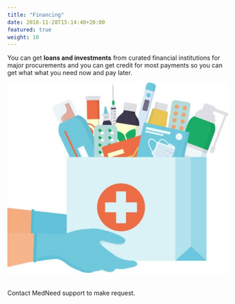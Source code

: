 ```yaml
---
title: "Financing"
date: 2018-11-28T15:14:40+20:00
featured: true
weight: 10
---
```


You can get **loans and investments** from curated financial institutions for major procurements and you can get credit for most payments so you can get what what you need now and pay later.

![Some medicines](/images/illustrations/hand-drugs.jpg)




<br>
Contact MedNeed support to make request.
<br>


